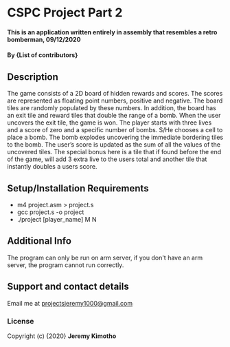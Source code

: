 # CSPC Project Part 2
#### This is an application written entirely in assembly that resembles a retro bomberman, 09/12/2020
#### By **{List of contributors}**
## Description
The game consists of a 2D board of hidden rewards and scores. The scores are represented as floating point numbers, positive and negative. The board tiles are randomly populated by these numbers. In addition, the board has an exit tile and reward tiles that double the range of a bomb. When the user uncovers the exit tile, the game is won. The player starts with three lives and a score of zero and a specific number of bombs. S/He chooses a cell to place a bomb. The bomb explodes uncovering the immediate bordering tiles to the bomb. The user’s score is updated as the sum of all the values of the uncovered tiles. The special bonus here is a tile that if found before the end of the game, will add 3 extra live to the users total and another tile that instantly doubles a users score.
## Setup/Installation Requirements
* m4 project.asm > project.s
* gcc project.s -o project
* ./project [player_name] M N
## Additional Info
The program can only be run on arm server, if you don't have an arm server, the program cannot run correctly.
## Support and contact details
Email me at projectsjeremy1000@gmail.com
### License
Copyright (c) {2020} **Jeremy Kimotho**



